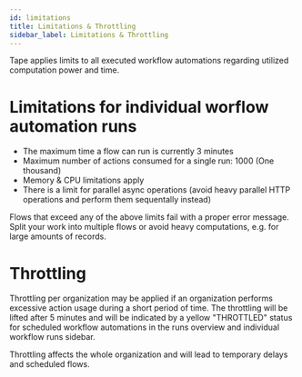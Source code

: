 ```yaml
---
id: limitations
title: Limitations & Throttling
sidebar_label: Limitations & Throttling
---
```


Tape applies limits to all executed workflow automations regarding utilized computation power and time.

# Limitations for individual worflow automation runs

- The maximum time a flow can run is currently 3 minutes
- Maximum number of actions consumed for a single run: 1000 (One thousand)
- Memory & CPU limitations apply
- There is a limit for parallel async operations (avoid heavy parallel HTTP operations and perform them sequentally instead)

Flows that exceed any of the above limits fail with a proper error message. Split your work into multiple flows or avoid heavy computations, e.g. for large amounts of records.

# Throttling

Throttling per organization may be applied if an organization performs excessive action usage during a short period of time. The throttling will be lifted after 5 minutes and will be indicated by a yellow "THROTTLED" status for scheduled workflow automations in the runs overview and individual workflow runs sidebar.

Throttling affects the whole organization and will lead to temporary delays and scheduled flows.
